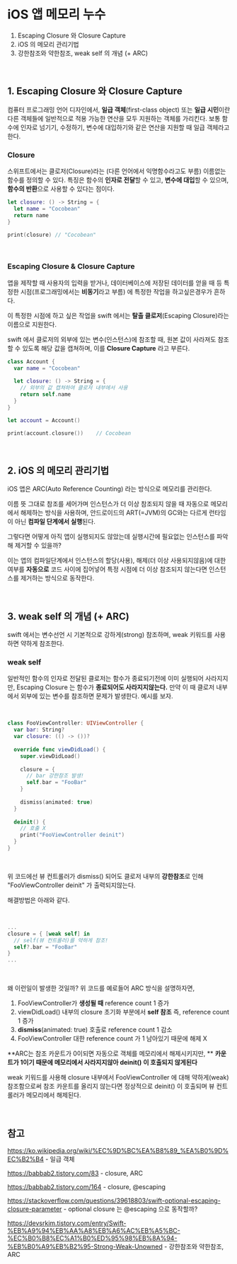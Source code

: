 # iOS 앱 메모리 누수

  

1. Escaping Closure 와 Closure Capture
2. iOS 의 메모리 관리기법
3. 강한참조와 약한참조, weak self 의 개념 (+ ARC)

<br>

## 1. Escaping Closure 와 Closure Capture

컴퓨터 프로그래밍 언어 디자인에서, **일급 객체**(first-class object) 또는 **일급 시민**이란 다른 객체들에 일반적으로 적용 가능한 연산을 모두 지원하는 객체를 가리킨다. 보통 함수에 인자로 넘기기, 수정하기, 변수에 대입하기와 같은 연산을 지원할 때 일급 객체라고 한다.

### Closure

스위프트에서는 클로저(Closure)라는 (다른 언어에서 익명함수라고도 부름) 이름없는 함수를 정의할 수 있다.
특징은 함수의 **인자로 전달**할 수 있고, **변수에 대입**할 수 있으며, **함수의 반환**으로 사용할 수 있다는 점이다.

```swift
let closure: () -> String = {
  let name = "Cocobean"
  return name
}

print(closure) // "Cocobean"
```

<br>

### Escaping Closure & Closure Capture

앱을 제작할 때 사용자의 입력을 받거나, 데이터베이스에 저장된 데이터를 얻을 때 등
특정한 시점(프로그래밍에서는 **비동기**라고 부름) 에 특정한 작업을 하고싶은경우가 흔하다.

이 특정한 시점에 하고 싶은 작업을 swift 에서는 **탈출 클로저**(Escaping Closure)라는 이름으로 지원한다.

swift 에서 클로저의 외부에 있는 변수(인스턴스)에 참조할 때, 원본 값이 사라져도 참조할 수 있도록 해당 값을 캡쳐하며,
이를 **Closure Capture** 라고 부른다.

```swift
class Account {
  var name = "Cocobean"
  
  let closure: () -> String = {
    // 외부의 값 캡쳐하여 클로저 내부에서 사용
    return self.name
  }
}

let account = Account()

print(account.closure())	// Cocobean
```

  
<br>
  

## 2. iOS 의 메모리 관리기법

iOS 앱은 ARC(Auto Reference Counting) 라는 방식으로 메모리를 관리한다.

이름 뜻 그대로 참조를 세어가며 인스턴스가 더 이상 참조되지 않을 때 자동으로 메모리에서 해제하는 방식을 사용하며, 안드로이드의 ART(=JVM)의 GC와는 다르게 런타임이 아닌 **컴파일 단계에서 실행**된다.

그렇다면 어떻게 아직 앱이 실행되지도 않았는데 실행시간에 필요없는 인스턴스를 파악해 제거할 수 있을까?

이는 앱의 컴파일단계에서 인스턴스의 할당(사용), 해제(더 이상 사용되지않음)에 대한 여부를 **자동으로** 코드 사이에 집어넣어 특정 시점에 더 이상 참조되지 않는다면 인스턴스를 제거하는 방식으로 동작한다.

  
<br>
  

## 3. weak self 의 개념 (+ ARC)

swift 에서는 변수선언 시 기본적으로 강하게(strong) 참조하며, weak 키워드를 사용하면 약하게 참조한다.



### weak self

일반적인 함수의 인자로 전달된 클로저는 함수가 종료되기전에 이미 실행되어 사라지지만, Escaping Closure 는
함수가 **종료되어도 사라지지않는다.** 만약 이 때 클로저 내부에서 외부에 있는 변수를 참조하면 문제가 발생한다.
예시를 보자.

<br>
  

```swift
class FooViewController: UIViewController {
  var bar: String?
  var closure: (() -> ())?
  
  override func viewDidLoad() {
    super.viewDidLoad()
  
    closure = {
      // bar 강한참조 발생!
      self.bar = "FooBar"
    }
    
    dismiss(animated: true)
  }
  
  deinit() {
    // 호출 X
    print("FooViewController deinit")
  }
}
```

<br>


위 코드에선 뷰 컨트롤러가 dismiss() 되어도 클로저 내부의 **강한참조**로 인해 "FooViewController deinit" 가 출력되지않는다.

해결방법은 아래와 같다.

<br>


```swift
...
closure = { [weak self] in
  // self(뷰 컨트롤러)를 약하게 참조!
  self?.bar = "FooBar"
}
...
```

<br>

왜 이런일이 발생한 것일까? 
위 코드를 예로들어 ARC 방식을 설명하자면,

1. FooViewController가 **생성될 때** reference count 1 증가
2. viewDidLoad() 내부의 closure 초기화 부분에서 **self 참조** 즉, reference count 1 증가
3. **dismiss**(animated: true) 호출로 reference count 1 감소
4. FooViewController 대한 reference count 가 1 남아있기 때문에 해제 X

  

**ARC는 참조 카운트가 0이되면 자동으로 객체를 메모리에서 해제시키지만, **
**카운트가 1이기 때문에 메모리에서 사라지지않아 deinit() 이 호출되지 않게된다**

  

weak 키워드를 사용해 closure 내부에서 FooViewController 에 대해 약하게(weak) 참조함으로써 참조 카운트를 올리지 않는다면 정상적으로 deinit() 이 호출되며 뷰 컨트롤러가 메모리에서 해제된다.

  
<br>
  

## 참고

https://ko.wikipedia.org/wiki/%EC%9D%BC%EA%B8%89_%EA%B0%9D%EC%B2%B4 - 일급 객체

https://babbab2.tistory.com/83 - closure, ARC

https://babbab2.tistory.com/164 - closure, @escaping

https://stackoverflow.com/questions/39618803/swift-optional-escaping-closure-parameter - optional closure 는 @escaping 으로 동작할까?

https://devsrkim.tistory.com/entry/Swift-%EB%A9%94%EB%AA%A8%EB%A6%AC%EB%A5%BC-%EC%B0%B8%EC%A1%B0%ED%95%98%EB%8A%94-%EB%B0%A9%EB%B2%95-Strong-Weak-Unowned - 강한참조와 약한참조, ARC



